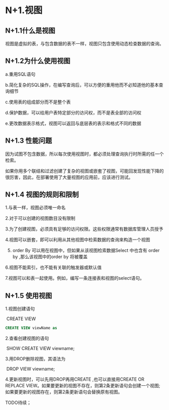 







# N+1.视图

## N+1.1什么是视图

视图是虚拟的表，与包含数据的表不一样，视图只包含使用动态检查数据的查询。



## N+1.2为什么使用视图

a.重用SQL语句

b.简化复杂的SQL操作，在编写查询后，可以方便的重用他而不必知道他的基本查询细节

c.使用表的组成部分而不是整个表

d.保护数据，可以给用户表特定部分的访问权，而不是表全部的访问权

e.更改数据表示格式，视图可以返回与底层表的表示和格式不同的数据





## N+1.3 性能问题

因为试图不包含数据，所以每次使用视图时，都必须处理查询执行时所需的任一个检索。

如果你用多个联结和过滤创建了复杂的视图或嵌套了视图，可能回发现性能下降的很厉害，因此，在部署使用了大量视图的应用前，应该进行测试。



## N+1.4 视图的规则和限制

1.与表一样，视图必须唯一命名

2.对于可以创建的视图数目没有限制

3.为了创建视图，必须具有足够的访问权限。这些权限通常有数据库管理人员授予

4.视图可以嵌套，即可以利用从其他视图中检索数据的查询来构造一个视图

5.  order By  可以用在视图中，但如果从该视图检索数据Select 中也含有 order by ,那么该视图中的order by 将被覆盖

6.视图不能索引，也不能有关联的触发器或默认值

7.视图可以和表一起使用。例如，编写一条连接表和视图的select语句。



## N+1.5 使用视图

1.视图创建语句

​	CREATE VIEW 

```sql
CREATE VIEW viewName as 

```

2.查看创建视图的语句

​	SHOW CREATE VIEW viewname;    

3.用DROP删除视图，其语法为 

​	DROP VIEW viewname;

4.更新视图时，可以先用DROP再用CREATE ,也可以直接用CREATE OR REPLACE VIEW。如果要更新的视图不存在，则第2条更新语句会创建一个视图;如果要更新的视图存在，则第2条更新语句会替换原有视图。

TODO待续；